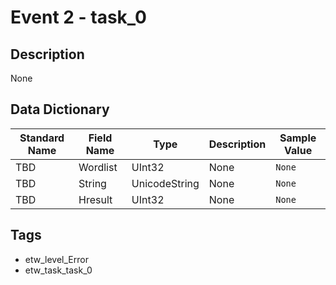 # Event 2 - task_0

## Description
None

## Data Dictionary
|Standard Name|Field Name|Type|Description|Sample Value|
|---|---|---|---|---|
|TBD|Wordlist|UInt32|None|`None`|
|TBD|String|UnicodeString|None|`None`|
|TBD|Hresult|UInt32|None|`None`|

## Tags
* etw_level_Error
* etw_task_task_0